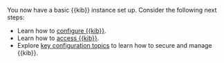 You now have a basic {{kib}} instance set up. Consider the following next steps:

* Learn how to [configure {{kib}}](/deploy-manage/deploy/self-managed/configure-kibana.md).
* Learn how to [access {{kib}}](/deploy-manage/deploy/self-managed/access-kibana.md).
* Explore [key configuration topics](/deploy-manage/deploy/self-managed/configure-kibana.md#additional-topics) to learn how to secure and manage {{kib}}.